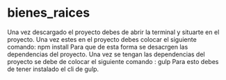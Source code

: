 # bienes_raices

Una vez descargado el proyecto debes de abrir la terminal y situarte en el proyecto. Una vez estes en el proyecto debes colocar el siguiente comando:
npm install
Para que de esta forma se desacrgen las dependencias del proyecto.
Una vez se tengan las dependencias del proyecto se debe de colocar el siguiente comando :
gulp
Para esto debes de tener instalado el cli de gulp.
